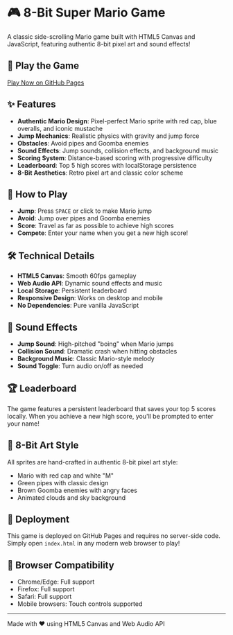 # 🎮 8-Bit Super Mario Game

A classic side-scrolling Mario game built with HTML5 Canvas and JavaScript, featuring authentic 8-bit pixel art and sound effects!

## 🚀 Play the Game

[Play Now on GitHub Pages](https://qinxuqiang.github.io/mario-game)

## ✨ Features

- **Authentic Mario Design**: Pixel-perfect Mario sprite with red cap, blue overalls, and iconic mustache
- **Jump Mechanics**: Realistic physics with gravity and jump force
- **Obstacles**: Avoid pipes and Goomba enemies
- **Sound Effects**: Jump sounds, collision effects, and background music
- **Scoring System**: Distance-based scoring with progressive difficulty
- **Leaderboard**: Top 5 high scores with localStorage persistence
- **8-Bit Aesthetics**: Retro pixel art and classic color scheme

## 🎯 How to Play

- **Jump**: Press `SPACE` or click to make Mario jump
- **Avoid**: Jump over pipes and Goomba enemies
- **Score**: Travel as far as possible to achieve high scores
- **Compete**: Enter your name when you get a new high score!

## 🛠️ Technical Details

- **HTML5 Canvas**: Smooth 60fps gameplay
- **Web Audio API**: Dynamic sound effects and music
- **Local Storage**: Persistent leaderboard
- **Responsive Design**: Works on desktop and mobile
- **No Dependencies**: Pure vanilla JavaScript

## 🎵 Sound Effects

- **Jump Sound**: High-pitched "boing" when Mario jumps
- **Collision Sound**: Dramatic crash when hitting obstacles
- **Background Music**: Classic Mario-style melody
- **Sound Toggle**: Turn audio on/off as needed

## 🏆 Leaderboard

The game features a persistent leaderboard that saves your top 5 scores locally. When you achieve a new high score, you'll be prompted to enter your name!

## 🎨 8-Bit Art Style

All sprites are hand-crafted in authentic 8-bit pixel art style:
- Mario with red cap and white "M"
- Green pipes with classic design
- Brown Goomba enemies with angry faces
- Animated clouds and sky background

## 🚀 Deployment

This game is deployed on GitHub Pages and requires no server-side code. Simply open `index.html` in any modern web browser to play!

## 📱 Browser Compatibility

- Chrome/Edge: Full support
- Firefox: Full support  
- Safari: Full support
- Mobile browsers: Touch controls supported

---

Made with ❤️ using HTML5 Canvas and Web Audio API
